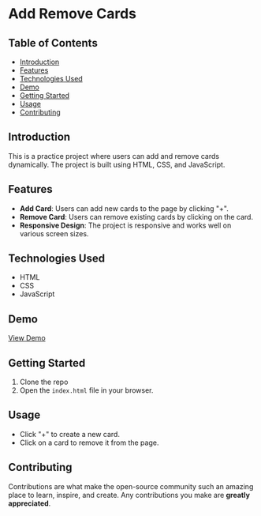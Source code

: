 # Add Remove Cards

## Table of Contents

- [Introduction](#introduction)
- [Features](#features)
- [Technologies Used](#technologies-used)
- [Demo](#demo)
- [Getting Started](#getting-started)
- [Usage](#usage)
- [Contributing](#contributing)

## Introduction

This is a practice project where users can add and remove cards dynamically. The project is built using HTML, CSS, and JavaScript.

## Features

- **Add Card**: Users can add new cards to the page by clicking "+".
- **Remove Card**: Users can remove existing cards by clicking on the card.
- **Responsive Design**: The project is responsive and works well on various screen sizes.

## Technologies Used

- HTML
- CSS
- JavaScript

## Demo

[View Demo](https://addremovecards.netlify.app/)

## Getting Started

1. Clone the repo
2. Open the `index.html` file in your browser.

## Usage

- Click "+" to create a new card.
- Click on a card to remove it from the page.

## Contributing

Contributions are what make the open-source community such an amazing place to learn, inspire, and create. Any contributions you make are **greatly appreciated**.
